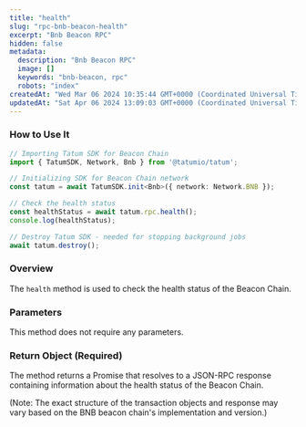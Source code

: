 ```yaml
---
title: "health"
slug: "rpc-bnb-beacon-health"
excerpt: "Bnb Beacon RPC"
hidden: false
metadata: 
  description: "Bnb Beacon RPC"
  image: []
  keywords: "bnb-beacon, rpc"
  robots: "index"
createdAt: "Wed Mar 06 2024 10:35:44 GMT+0000 (Coordinated Universal Time)"
updatedAt: "Sat Apr 06 2024 13:09:03 GMT+0000 (Coordinated Universal Time)"
---
```




### How to Use It

```typescript
// Importing Tatum SDK for Beacon Chain
import { TatumSDK, Network, Bnb } from '@tatumio/tatum';

// Initializing SDK for Beacon Chain network
const tatum = await TatumSDK.init<Bnb>({ network: Network.BNB });

// Check the health status
const healthStatus = await tatum.rpc.health();
console.log(healthStatus);

// Destroy Tatum SDK - needed for stopping background jobs
await tatum.destroy();
```

### Overview

The `health` method is used to check the health status of the Beacon Chain.

### Parameters

This method does not require any parameters.

### Return Object (Required)

The method returns a Promise that resolves to a JSON-RPC response containing information about the health status of the Beacon Chain.

(Note: The exact structure of the transaction objects and response may vary based on the BNB beacon chain's implementation and version.)

